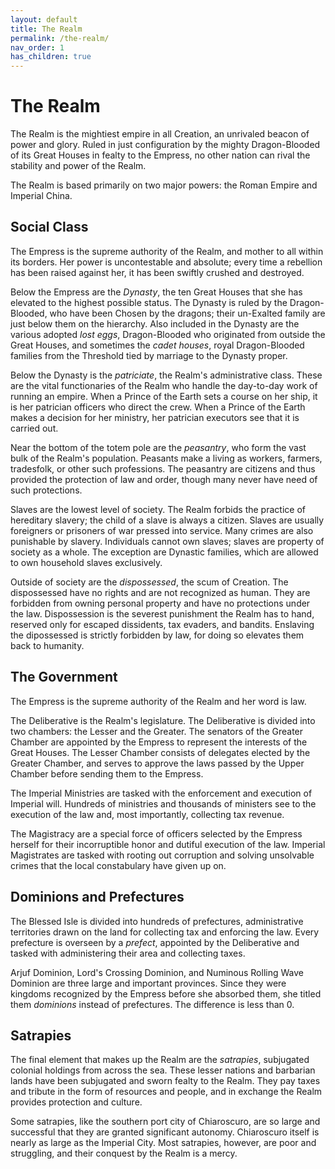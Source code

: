 ```yaml
---
layout: default
title: The Realm
permalink: /the-realm/
nav_order: 1
has_children: true
---
```


# The Realm

The Realm is the mightiest empire in all Creation, an unrivaled beacon of power
and glory. Ruled in just configuration by the mighty Dragon-Blooded of its Great
Houses in fealty to the Empress, no other nation can rival the stability and
power of the Realm.

The Realm is based primarily on two major powers: the Roman Empire and Imperial
China.

## Social Class

The Empress is the supreme authority of the Realm, and mother to all within its
borders. Her power is uncontestable and absolute; every time a rebellion has
been raised against her, it has been swiftly crushed and destroyed.

Below the Empress are the _Dynasty_, the ten Great Houses that she has elevated
to the highest possible status. The Dynasty is ruled by the Dragon-Blooded, who
have been Chosen by the dragons; their un-Exalted family are just below them on
the hierarchy. Also included in the Dynasty are the various adopted _lost eggs_,
Dragon-Blooded who originated from outside the Great Houses, and sometimes the
_cadet houses_, royal Dragon-Blooded families from the Threshold tied by
marriage to the Dynasty proper.

Below the Dynasty is the _patriciate_, the Realm's administrative class. These
are the vital functionaries of the Realm who handle the day-to-day work of
running an empire. When a Prince of the Earth sets a course on her ship, it is
her patrician officers who direct the crew. When a Prince of the Earth makes a
decision for her ministry, her patrician executors see that it is carried out.

Near the bottom of the totem pole are the _peasantry_, who form the vast bulk of
the Realm's population. Peasants make a living as workers, farmers, tradesfolk,
or other such professions. The peasantry are citizens and thus provided the
protection of law and order, though many never have need of such protections.

Slaves are the lowest level of society. The Realm forbids the practice of
hereditary slavery; the child of a slave is always a citizen. Slaves are usually
foreigners or prisoners of war pressed into service. Many crimes are also
punishable by slavery. Individuals cannot own slaves; slaves are property of
society as a whole. The exception are Dynastic families, which are allowed to
own household slaves exclusively.

Outside of society are the _dispossessed_, the scum of Creation. The
dispossessed have no rights and are not recognized as human. They are forbidden
from owning personal property and have no protections under the law.
Dispossession is the severest punishment the Realm has to hand, reserved only
for escaped dissidents, tax evaders, and bandits. Enslaving the dipossessed is
strictly forbidden by law, for doing so elevates them back to humanity.

## The Government

The Empress is the supreme authority of the Realm and her word is law.

The Deliberative is the Realm's legislature. The Deliberative is divided into
two chambers: the Lesser and the Greater. The senators of the Greater Chamber
are appointed by the Empress to represent the interests of the Great Houses. The
Lesser Chamber consists of delegates elected by the Greater Chamber, and
serves to approve the laws passed by the Upper Chamber before sending them to
the Empress.

The Imperial Ministries are tasked with the enforcement and execution of
Imperial will. Hundreds of ministries and thousands of ministers see to the
execution of the law and, most importantly, collecting tax revenue.

The Magistracy are a special force of officers selected by the Empress herself
for their incorruptible honor and dutiful execution of the law. Imperial
Magistrates are tasked with rooting out corruption and solving unsolvable crimes
that the local constabulary have given up on.

## Dominions and Prefectures

The Blessed Isle is divided into hundreds of prefectures, administrative
territories drawn on the land for collecting tax and enforcing the law. Every
prefecture is overseen by a _prefect_, appointed by the Deliberative and tasked
with administering their area and collecting taxes.

Arjuf Dominion, Lord's Crossing Dominion, and Numinous Rolling Wave Dominion are
three large and important provinces. Since they were kingdoms recognized by the
Empress before she absorbed them, she titled them _dominions_ instead of
prefectures. The difference is less than 0.

## Satrapies

The final element that makes up the Realm are the _satrapies_, subjugated
colonial holdings from across the sea. These lesser nations and barbarian lands
have been subjugated and sworn fealty to the Realm. They pay taxes and tribute
in the form of resources and people, and in exchange the Realm provides
protection and culture.

Some satrapies, like the southern port city of Chiaroscuro, are so large and
successful that they are granted significant autonomy. Chiaroscuro itself is
nearly as large as the Imperial City. Most satrapies, however, are poor and
struggling, and their conquest by the Realm is a mercy.
